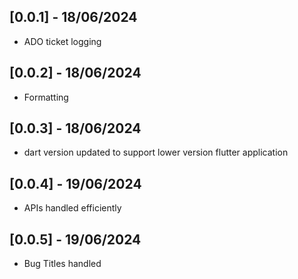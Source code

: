 ## [0.0.1] - 18/06/2024
* ADO ticket logging
## [0.0.2] - 18/06/2024
* Formatting
## [0.0.3] - 18/06/2024
* dart version updated to support lower version flutter application
## [0.0.4] - 19/06/2024
* APIs handled efficiently
## [0.0.5] - 19/06/2024
* Bug Titles handled